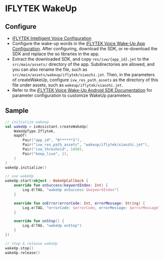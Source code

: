 # IFLYTEK WakeUp

## Configure

-   [iFLYTEK Intelligent Voice Configuration](IflytekConfig.md)
-   Configure the wake-up words in the [iFLYTEK Voice Wake-Up App Configuration](https://console.xfyun.cn/services/awaken). After configuring, download the SDK, or re-download the SDK and replace the so libraries in the app.
-   Extract the downloaded SDK, and copy `res/ivw/{app_id}.jet` to the `src/main/assets/` directory of the app. Subdirectories are allowed, and you can also rename the file, such as `src/main/assets/wakeup/iflytek/xiaozhi.jet`. Then, in the parameters of createWakeUp, configure `ivw_res_path_assets` as the directory of this file under assets, such as `wakeup/iflytek/xiaozhi.jet`.
-   Refer to the [iFLYTEK Voice Wake-Up Android SDK Documentation](https://www.xfyun.cn/doc/asr/awaken/Android-SDK.html) for parameter configuration to customize WakeUp parameters.

## Sample

```kotlin
// initialize wakeup
val wakeUp = ivAssistant.createWakeUp(
    WakeUpType.Iflytek,
    mapOf(
        Pair("app_id", "0******2"),
        Pair("ivw_res_path_assets", "wakeup/iflytek/xiaozhi.jet"),
        Pair("ivw_threshold", 1450),
        Pair("keep_live", 1),
    )
)
wakeUp.initialize()

// use wakeUp
wakeUp.start(object : WakeUpCallback {
    override fun onSuccess(keywordIndex: Int) {
        Log.d(TAG, "wakeUp onSuccess $keywordIndex")
    }

    override fun onError(errorCode: Int, errorMessage: String) {
        Log.e(TAG, "errorCode: $errorCode, errorMessage: $errorMessage")
    }

    override fun onStop() {
        Log.d(TAG, "wakeUp onStop")
    }
})

// stop & release wakeUp
wakeUp.stop()
wakeUp.release()
```